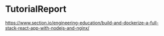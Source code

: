 # TutorialReport
https://www.section.io/engineering-education/build-and-dockerize-a-full-stack-react-app-with-nodejs-and-nginx/
